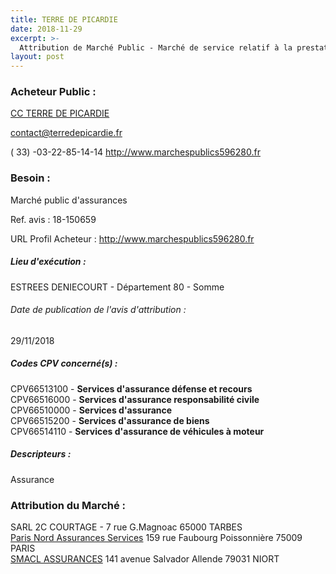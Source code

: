 ```yaml
---
title: TERRE DE PICARDIE
date: 2018-11-29
excerpt: >-
  Attribution de Marché Public - Marché de service relatif à la prestation d'assurance pour les besoins de terre de picardie
layout: post
---
```


### Acheteur Public : 
<a href="/acheteur-32/siren-200070928"> CC TERRE DE PICARDIE</a><br/>



contact@terredepicardie.fr

( 33) -03-22-85-14-14
http://www.marchespublics596280.fr
### Besoin :

Marché public d'assurances

Ref. avis : 18-150659

URL Profil Acheteur : http://www.marchespublics596280.fr

##### Lieu d'exécution :

ESTREES DENIECOURT - Département 80 - Somme

###### Date de publication de l'avis d'attribution : 
29/11/2018

##### Codes CPV concerné(s) :
CPV66513100 - **Services d'assurance défense et recours** <br/>
CPV66516000 - **Services d'assurance responsabilité civile** <br/>
CPV66510000 - **Services d'assurance** <br/>
CPV66515200 - **Services d'assurance de biens** <br/>
CPV66514110 - **Services d'assurance de véhicules à moteur** <br/>

##### Descripteurs :
Assurance <br/>

### Attribution du Marché :
SARL 2C COURTAGE - 7 rue G.Magnoac 65000 TARBES <br/>
<a href="/entreprise-256/siren-341539815"> Paris Nord Assurances Services</a>    159 rue Faubourg Poissonnière 75009 PARIS <br/>
<a href="/entreprise-253/siren-301309605"> SMACL ASSURANCES</a>    141 avenue Salvador Allende 79031 NIORT <br/>
